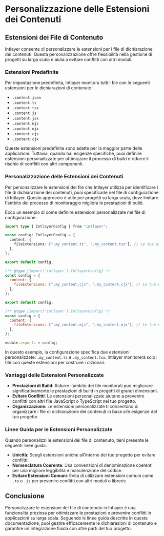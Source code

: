 # Personalizzazione delle Estensioni dei Contenuti

## Estensioni dei File di Contenuto

Intlayer consente di personalizzare le estensioni per i file di dichiarazione dei contenuti. Questa personalizzazione offre flessibilità nella gestione di progetti su larga scala e aiuta a evitare conflitti con altri moduli.

### Estensioni Predefinite

Per impostazione predefinita, Intlayer monitora tutti i file con le seguenti estensioni per le dichiarazioni di contenuto:

- `.content.json`
- `.content.ts`
- `.content.tsx`
- `.content.js`
- `.content.jsx`
- `.content.mjs`
- `.content.mjx`
- `.content.cjs`
- `.content.cjx`

Queste estensioni predefinite sono adatte per la maggior parte delle applicazioni. Tuttavia, quando hai esigenze specifiche, puoi definire estensioni personalizzate per ottimizzare il processo di build e ridurre il rischio di conflitti con altri componenti.

### Personalizzazione delle Estensioni dei Contenuti

Per personalizzare le estensioni dei file che Intlayer utilizza per identificare i file di dichiarazione dei contenuti, puoi specificarle nel file di configurazione di Intlayer. Questo approccio è utile per progetti su larga scala, dove limitare l'ambito del processo di monitoraggio migliora le prestazioni di build.

Ecco un esempio di come definire estensioni personalizzate nel file di configurazione:

```typescript fileName="intlayer.config.ts" codeFormat="typescript"
import type { IntlayerConfig } from "intlayer";

const config: IntlayerConfig = {
  content: {
    fileExtensions: [".my_content.ts", ".my_content.tsx"], // Le tue estensioni personalizzate
  },
};

export default config;
```

```javascript fileName="intlayer.config.mjs" codeFormat="esm"
/** @type {import('intlayer').IntlayerConfig} */
const config = {
  content: {
    fileExtensions: [".my_content.cjs", ".my_content.cjx"], // Le tue estensioni personalizzate
  },
};

export default config;
```

```javascript fileName="intlayer.config.cjs" codeFormat="commonjs"
/** @type {import('intlayer').IntlayerConfig} */
const config = {
  content: {
    fileExtensions: [".my_content.mjs", ".my_content.mjx"], // Le tue estensioni personalizzate
  },
};

module.exports = config;
```

In questo esempio, la configurazione specifica due estensioni personalizzate: `.my_content.ts` e `.my_content.tsx`. Intlayer monitorerà solo i file con queste estensioni per costruire i dizionari.

### Vantaggi delle Estensioni Personalizzate

- **Prestazioni di Build**: Ridurre l'ambito dei file monitorati può migliorare significativamente le prestazioni di build in progetti di grandi dimensioni.
- **Evitare Conflitti**: Le estensioni personalizzate aiutano a prevenire conflitti con altri file JavaScript o TypeScript nel tuo progetto.
- **Organizzazione**: Le estensioni personalizzate ti consentono di organizzare i file di dichiarazione dei contenuti in base alle esigenze del tuo progetto.

### Linee Guida per le Estensioni Personalizzate

Quando personalizzi le estensioni dei file di contenuto, tieni presente le seguenti linee guida:

- **Unicità**: Scegli estensioni uniche all'interno del tuo progetto per evitare conflitti.
- **Nomenclatura Coerente**: Usa convenzioni di denominazione coerenti per una migliore leggibilità e manutenzione del codice.
- **Evitare Estensioni Comuni**: Evita di utilizzare estensioni comuni come `.ts` o `.js` per prevenire conflitti con altri moduli o librerie.

## Conclusione

Personalizzare le estensioni dei file di contenuto in Intlayer è una funzionalità preziosa per ottimizzare le prestazioni e prevenire conflitti in applicazioni su larga scala. Seguendo le linee guida descritte in questa documentazione, puoi gestire efficacemente le dichiarazioni di contenuto e garantire un'integrazione fluida con altre parti del tuo progetto.
